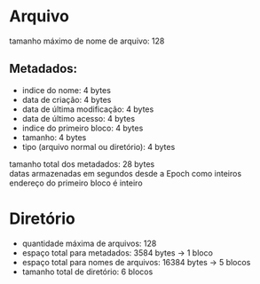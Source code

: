 # Arquivo
tamanho máximo de nome de arquivo: 128

## Metadados:
- indice do nome: 4 bytes
- data de criação: 4 bytes
- data de última modificação: 4 bytes
- data de último acesso: 4 bytes
- indice do primeiro bloco: 4 bytes
- tamanho: 4 bytes
- tipo (arquivo normal ou diretório): 4 bytes

tamanho total dos metadados: 28 bytes  
datas armazenadas em segundos desde a Epoch como inteiros  
endereço do primeiro bloco é inteiro  

# Diretório
- quantidade máxima de arquivos: 128
- espaço total para metadados: 3584 bytes -> 1 bloco
- espaço total para nomes de arquivos: 16384 bytes -> 5 blocos
- tamanho total de diretório: 6 blocos
